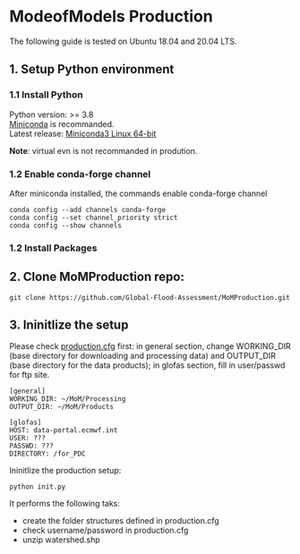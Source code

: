 # ModeofModels Production
The following guide is tested on Ubuntu 18.04 and 20.04 LTS.
## 1. Setup Python environment
### 1.1 Install Python
Python version: >= 3.8  
[Miniconda](https://docs.conda.io/en/latest/miniconda.html) is recommanded.  
Latest release: [Miniconda3 Linux 64-bit](https://repo.anaconda.com/miniconda/Miniconda3-latest-Linux-x86_64.sh) 

**Note**: virtual evn is not recommanded in prodution.
### 1.2 Enable conda-forge channel
After miniconda installed, the commands enable conda-forge channel  
```
conda config --add channels conda-forge
conda config --set channel_priority strict
conda config --show channels
```
### 1.2 Install Packages

## 2. Clone MoMProduction repo:
```
git clone https://github.com/Global-Flood-Assessment/MoMProduction.git
```
## 3. Ininitlize the setup
Please check [production.cfg](https://github.com/Global-Flood-Assessment/MoMProduction/blob/main/production.cfg) first: in general section, change WORKING_DIR (base directory for downloading and processing data) and OUTPUT_DIR (base directory for the data products); in glofas section, fill in user/passwd for ftp site.
```
[general]
WORKING_DIR: ~/MoM/Processing
OUTPUT_DIR: ~/MoM/Products

[glofas]
HOST: data-portal.ecmwf.int
USER: ???
PASSWD: ???
DIRECTORY: /for_PDC
```
Ininitlize the production setup: 
```
python init.py
```
It performs the following taks:   
- create the folder structures defined in production.cfg
- check username/password in production.cfg
- unzip watershed.shp 


